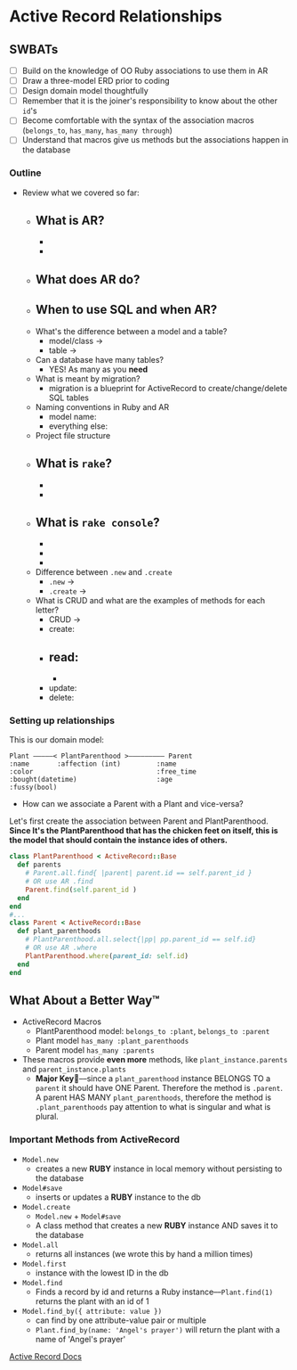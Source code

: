 Active Record Relationships
===

## SWBATs
- [ ] Build on the knowledge of OO Ruby associations to use them in AR
- [ ] Draw a three-model ERD prior to coding
- [ ] Design domain model thoughtfully
- [ ] Remember that it is the joiner's responsibility to know about the other `id`'s
- [ ] Become comfortable with the syntax of the association macros (`belongs_to`, `has_many`, `has_many through`) 
- [ ] Understand that macros give us methods but the associations happen in the database

### Outline
* Review what we covered so far:
    - What is AR?
      - 
      - 
      - 
    - What does AR do?
      - 
    - When to use SQL and when AR?
      - 
    - What's the difference between a model and a table?
      - model/class -> 
      - table -> 
    - Can a database have many tables?
      - YES! As many as you **need**
    - What is meant by migration?
      - migration is a blueprint for ActiveRecord to create/change/delete SQL tables
    - Naming conventions in Ruby and AR
      - model name:  
      - everything else: 
    - Project file structure
    - What is `rake`?
      - 
      - 
      - 
    - What is `rake console`?
      - 
      - 
      - 
      - 
    - Difference between `.new` and `.create`
      - `.new` -> 
      - `.create` -> 
    - What is CRUD and what are the examples of methods for each letter?
      - CRUD -> 
      - create: 
      - read: 
          - 
          - 
      - update: 
      - delete: 

### Setting up relationships

This is our domain model:

```
Plant —————< PlantParenthood >————————— Parent
:name       :affection (int)         :name
:color                               :free_time
:bought(datetime)                    :age
:fussy(bool)
```

- How can we associate a Parent with a Plant and vice-versa?

Let's first create the association between Parent and PlantParenthood. **Since It's the PlantParenthood that has the chicken feet on itself, this is the model that should contain the instance ides of others.**

```ruby
class PlantParenthood < ActiveRecord::Base
  def parents
    # Parent.all.find{ |parent| parent.id == self.parent_id }
    # OR use AR .find
    Parent.find(self.parent_id )
  end
end
#...
class Parent < ActiveRecord::Base
  def plant_parenthoods
    # PlantParenthood.all.select{|pp| pp.parent_id == self.id}
    # OR use AR .where
    PlantParenthood.where(parent_id: self.id)
  end
end
```

## What About a Better Way™️

- ActiveRecord Macros
  - PlantParenthood model: `belongs_to :plant`, `belongs_to :parent`
  - Plant model `has_many :plant_parenthoods`
  - Parent model `has_many :parents`
- These macros provide **even more** methods, like `plant_instance.parents` and `parent_instance.plants`
  - **Major Key🔑**––since a `plant_parenthood` instance BELONGS TO a `parent` it should have ONE Parent. Therefore the method is `.parent`. A parent HAS MANY `plant_parenthoods`, therefore the method is `.plant_parenthoods` pay attention to what is singular and what is plural.

### Important Methods from ActiveRecord

- `Model.new`
  - creates a new **RUBY** instance in local memory without persisting to the database
- `Model#save`
  - inserts or updates a **RUBY** instance to the db
- `Model.create`
  - `Model.new` + `Model#save`
  - A class method that creates a new **RUBY** instance AND saves it to the database
- `Model.all`
  - returns all instances (we wrote this by hand a million times)
- `Model.first`
  - instance with the lowest ID in the db
- `Model.find`
  - Finds a record by id and returns a Ruby instance––`Plant.find(1)` returns the plant with an id of 1
- `Model.find_by({ attribute: value })`
  - can find by one attribute-value pair or multiple
  - `Plant.find_by(name: 'Angel's prayer')` will return the plant with a name of 'Angel's prayer'

[Active Record Docs](http://edgeguides.rubyonrails.org/active_record_migrations.html#using-the-up-down-methods)
